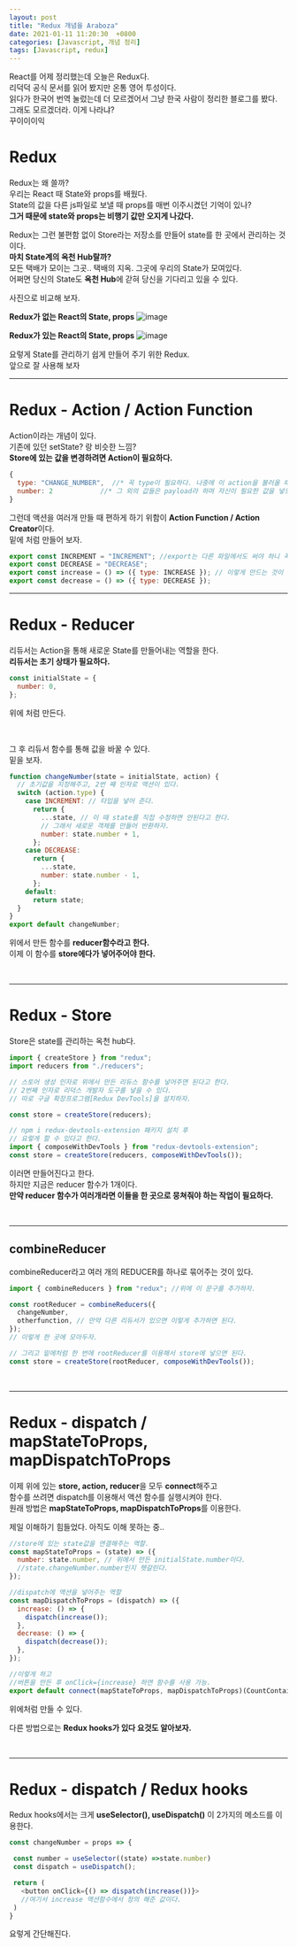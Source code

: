 ```yaml
---
layout: post
title: "Redux 개념을 Araboza"
date: 2021-01-11 11:20:30  +0800
categories: [Javascript, 개념 정리]
tags: [Javascript, redux]
---
```


React를 어제 정리했는데 오늘은 Redux다.  
리덕덕 공식 문서를 읽어 봤지만 온통 영어 투성이다.  
읽다가 한국어 번역 눌렀는데 더 모르겠어서 그냥 한국 사람이 정리한 블로그를 봤다.  
그래도 모르겠더라. 이게 나라냐?  
꾸이이이익

# **Redux**

Redux는 왜 쓸까?  
우리는 React 때 State와 props를 배웠다.  
State의 값을 다른 js파일로 보낼 때 props를 매번 이주시켰던 기억이 있나?  
**그거 때문에 state와 props는 비행기 값만 오지게 나갔다.**

Redux는 그런 불편함 없이 Store라는 저장소를 만들어 state를 한 곳에서 관리하는 것이다.  
**마치 State계의 옥천 Hub랄까?**  
모든 택배가 모이는 그곳.. 택배의 지옥. 그곳에 우리의 State가 모여있다.  
어쩌면 당신의 State도 **옥천 Hub**에 갇혀 당신을 기다리고 있을 수 있다.

사진으로 비교해 보자.

**Redux가 없는 React의 State, props**
![image](/assets/img/sample/redux1.png)

**Redux가 있는 React의 State, props**
![image](/assets/img/sample/redux2.png)

요렇게 State를 관리하기 쉽게 만들어 주기 위한 Redux.  
앞으로 잘 사용해 보자

---

# **Redux - Action / Action Function**

Action이라는 개념이 있다.  
기존에 있던 setState? 랑 비슷한 느낌?  
**Store에 있는 값을 변경하려면 Action이 필요하다.**

```js
{
  type: "CHANGE_NUMBER",  //* 꼭 type이 필요하다. 나중에 이 action을 불러올 때 쓰는 값.
  number: 2            //* 그 외의 값들은 payload라 하며 자신이 필요한 값을 넣으면 된다.
}
```

그런데 액션을 여러개 만들 때 편하게 하기 위함이 **Action Function / Action Creator**이다.  
밑에 처럼 만들어 보자.

```js
export const INCREMENT = "INCREMENT"; //export는 다른 파일에서도 써야 하니 꼭 붙여주자.
export const DECREASE = "DECREASE";
export const increase = () => ({ type: INCREASE }); // 이렇게 만드는 것이 액션 함수.
export const decrease = () => ({ type: DECREASE });
```

---

# **Redux - Reducer**

리듀서는 Action을 통해 새로운 State를 만들어내는 역할을 한다.  
**리듀서는 초기 상태가 필요하다.**

```js
const initialState = {
  number: 0,
};
```

위에 처럼 만든다.

<br>

그 후 리듀서 함수를 통해 값을 바꿀 수 있다.  
밑을 보자.

```js
function changeNumber(state = initialState, action) {
  // 초기값을 지정해주고, 2번 째 인자로 액션이 있다.
  switch (action.type) {
    case INCREMENT: // 타입을 넣어 준다.
      return {
        ...state, // 이 때 state를 직접 수정하면 안된다고 한다.
        // 그래서 새로운 객체를 만들어 반환하자.
        number: state.number + 1,
      };
    case DECREASE:
      return {
        ...state,
        number: state.number - 1,
      };
    default:
      return state;
  }
}
export default changeNumber;
```

위에서 만든 함수를 **reducer함수라고 한다.**  
이제 이 함수를 **store에다가 넣어주어야 한다.**

<br>

---

# **Redux - Store**

Store은 state를 관리하는 옥천 hub다.

```js
import { createStore } from "redux";
import reducers from "./reducers";

// 스토어 생성 인자로 위에서 만든 리듀스 함수를 넣어주면 된다고 한다.
// 2번째 인자로 리덕스 개발자 도구를 넣을 수 있다.
// 따로 구글 확장프로그램[Redux DevTools]을 설치하자.

const store = createStore(reducers);

// npm i redux-devtools-extension 패키지 설치 후
// 요렇게 할 수 있다고 한다.
import { composeWithDevTools } from "redux-devtools-extension";
const store = createStore(reducers, composeWithDevTools());
```

이러면 만들어진다고 한다.  
하지만 지금은 reducer 함수가 1개이다.  
**만약 reducer 함수가 여러개라면 이들을 한 곳으로 뭉쳐줘야 하는 작업이 필요하다.**

<br>

---

## **combineReducer**

combineReducer라고 여러 개의 REDUCER를 하나로 묶어주는 것이 있다.

```js
import { combineReducers } from "redux"; //위에 이 문구를 추가하자.

const rootReducer = combineReducers({
  changeNumber,
  otherfunction, // 만약 다른 리듀서가 있으면 이렇게 추가하면 된다.
});
// 이렇게 한 곳에 모아두자.

// 그리고 밑에처럼 한 번에 rootReducer를 이용해서 store에 넣으면 된다.
const store = createStore(rootReducer, composeWithDevTools());
```

<br>

---

# **Redux - dispatch / mapStateToProps, mapDispatchToProps**

이제 위에 있는 **store, action, reducer**을 모두 **connect**해주고  
함수를 쓰려면 dispatch를 이용해서 액션 함수를 실행시켜야 한다.  
원래 방법은 **mapStateToProps, mapDispatchToProps**를 이용한다.

제일 이해하기 힘들었다. 아직도 이해 못하는 중..

```js
//store에 있는 state값을 연결해주는 역할.
const mapStateToProps = (state) => ({
  number: state.number, // 위에서 만든 initialState.number이다.
  //state.changeNumber.number인지 헷갈린다.
});

//dispatch에 액션을 넣어주는 역할
const mapDispatchToProps = (dispatch) => ({
  increase: () => {
    dispatch(increase());
  },
  decrease: () => {
    dispatch(decrease());
  },
});

//이렇게 하고
//버튼을 만든 후 onClick={increase} 하면 함수를 사용 가능.
export default connect(mapStateToProps, mapDispatchToProps)(CountContainer);
```

위에처럼 만들 수 있다.

다른 방법으로는 **Redux hooks가 있다 요것도 알아보자.**

<br>

---

# **Redux - dispatch / Redux hooks**

Redux hooks에서는 크게 **useSelector(), useDispatch()** 이 2가지의 메소드를 이용한다.

```js
const changeNumber = props => {

 const number = useSelector((state) =>state.number)
 const dispatch = useDispatch();

 return (
   <button onClick={() => dispatch(increase())}>
   //여기서 increase 액션함수에서 정의 해준 값이다.
 )
}
```

요렇게 간단해진다.
